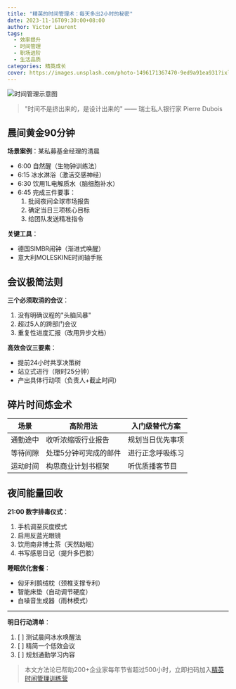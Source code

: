 ```yaml
---
title: "精英的时间管理术：每天多出2小时的秘密"
date: 2023-11-16T09:30:00+08:00
author: Victor Laurent
tags:
  - 效率提升
  - 时间管理
  - 职场进阶
  - 生活品质
categories: 精英成长
cover: https://images.unsplash.com/photo-1496171367470-9ed9a91ea931?ixlib=rb-4.0.3&q=85&fm=jpg&crop=entropy&cs=srgb
---
```


![时间管理示意图](https://images.pexels.com/photos/2387793/pexels-photo-2387793.jpeg)

> "时间不是挤出来的，是设计出来的" —— 瑞士私人银行家 Pierre Dubois

## 晨间黄金90分钟

**场景案例**：某私募基金经理的清晨

- 6:00 自然醒（生物钟训练法）
- 6:15 冰水淋浴（激活交感神经）
- 6:30 饮用1L电解质水（脑细胞补水）
- 6:45 完成三件要事：
  1. 批阅夜间全球市场报告
  2. 确定当日三项核心目标
  3. 给团队发送精准指令

**关键工具**：
- 德国SIMBR闹钟（渐进式唤醒）
- 意大利MOLESKINE时间轴手账

## 会议极简法则

**三个必须取消的会议**：
1. 没有明确议程的"头脑风暴"
2. 超过5人的跨部门会议
3. 重复性进度汇报（改用异步文档）

**高效会议三要素**：
- 提前24小时共享决策树
- 站立式进行（限时25分钟）
- 产出具体行动项（负责人+截止时间）

## 碎片时间炼金术

| 场景         | 高阶用法                  | 入门级替代方案          |
|--------------|-------------------------|-----------------------|
| 通勤途中     | 收听浓缩版行业报告       | 规划当日优先事项       |
| 等待间隙     | 处理5分钟可完成的邮件    | 进行正念呼吸练习       |
| 运动时间     | 构思商业计划书框架       | 听优质播客节目         |

## 夜间能量回收

**21:00 数字排毒仪式**：
1. 手机调至灰度模式
2. 启用反蓝光眼镜
3. 饮用南非博士茶（天然助眠）
4. 书写感恩日记（提升多巴胺）

**睡眠优化套餐**：
- 匈牙利鹅绒枕（颈椎支撑专利）
- 智能床垫（自动调节硬度）
- 白噪音生成器（雨林模式）

---

**明日行动清单**：
1. [ ] 测试晨间冰水唤醒法
2. [ ] 精简一个低效会议
3. [ ] 规划通勤学习内容

> 本文方法论已帮助200+企业家每年节省超过500小时，立即扫码加入[精英时间管理训练营](/efficiency-course)
